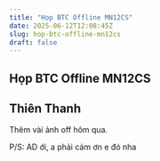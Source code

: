 ```yaml
---
title: "Họp BTC Offline MN12CS"
date: 2025-06-12T12:08:45Z
slug: hop-btc-offline-mn12cs
draft: false
---
```


## Họp BTC Offline MN12CS

## Thiên Thanh

Thêm vài ảnh off hôm qua.
 
P/S: AD ới, a phải cám ơn e đó nha